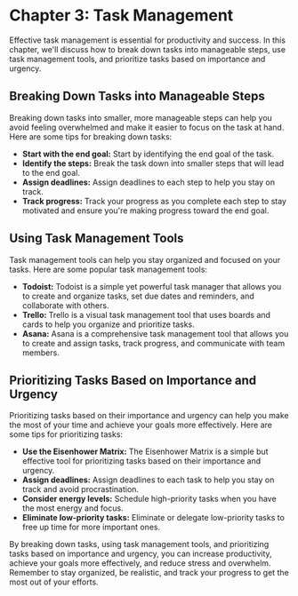 Chapter 3: Task Management
==========================

Effective task management is essential for productivity and success. In this chapter, we'll discuss how to break down tasks into manageable steps, use task management tools, and prioritize tasks based on importance and urgency.

Breaking Down Tasks into Manageable Steps
-----------------------------------------

Breaking down tasks into smaller, more manageable steps can help you avoid feeling overwhelmed and make it easier to focus on the task at hand. Here are some tips for breaking down tasks:

* **Start with the end goal:** Start by identifying the end goal of the task.
* **Identify the steps:** Break the task down into smaller steps that will lead to the end goal.
* **Assign deadlines:** Assign deadlines to each step to help you stay on track.
* **Track progress:** Track your progress as you complete each step to stay motivated and ensure you're making progress toward the end goal.

Using Task Management Tools
---------------------------

Task management tools can help you stay organized and focused on your tasks. Here are some popular task management tools:

* **Todoist:** Todoist is a simple yet powerful task manager that allows you to create and organize tasks, set due dates and reminders, and collaborate with others.
* **Trello:** Trello is a visual task management tool that uses boards and cards to help you organize and prioritize tasks.
* **Asana:** Asana is a comprehensive task management tool that allows you to create and assign tasks, track progress, and communicate with team members.

Prioritizing Tasks Based on Importance and Urgency
--------------------------------------------------

Prioritizing tasks based on their importance and urgency can help you make the most of your time and achieve your goals more effectively. Here are some tips for prioritizing tasks:

* **Use the Eisenhower Matrix:** The Eisenhower Matrix is a simple but effective tool for prioritizing tasks based on their importance and urgency.
* **Assign deadlines:** Assign deadlines to each task to help you stay on track and avoid procrastination.
* **Consider energy levels:** Schedule high-priority tasks when you have the most energy and focus.
* **Eliminate low-priority tasks:** Eliminate or delegate low-priority tasks to free up time for more important ones.

By breaking down tasks, using task management tools, and prioritizing tasks based on importance and urgency, you can increase productivity, achieve your goals more effectively, and reduce stress and overwhelm. Remember to stay organized, be realistic, and track your progress to get the most out of your efforts.
